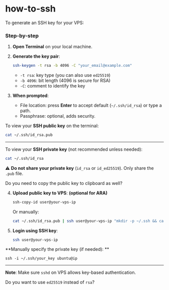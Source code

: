 # how-to-ssh

To generate an SSH key for your VPS:

### Step-by-step

1. **Open Terminal** on your local machine.

2. **Generate the key pair**:

   ```bash
   ssh-keygen -t rsa -b 4096 -C "your_email@example.com"
   ```

   - `-t rsa`: key type (you can also use `ed25519`)
   - `-b 4096`: bit length (4096 is secure for RSA)
   - `-C`: comment to identify the key

3. **When prompted**:

   - File location: press **Enter** to accept default (`~/.ssh/id_rsa`) or type a path.
   - Passphrase: optional, adds security.

   
To view your **SSH public key** on the terminal:

```bash
cat ~/.ssh/id_rsa.pub
```

---

To view your **SSH private key** (not recommended unless needed):

```bash
cat ~/.ssh/id_rsa
```
⚠️ **Do not share your private key** (`id_rsa` or `id_ed25519`). Only share the `.pub` file.

Do you need to copy the public key to clipboard as well?

4. **Upload public key to VPS**: **(optional for ARA)**

   ```bash
   ssh-copy-id user@your-vps-ip
   ```

   Or manually:

   ```bash
   cat ~/.ssh/id_rsa.pub | ssh user@your-vps-ip "mkdir -p ~/.ssh && cat >> ~/.ssh/authorized_keys"
   ```

5. **Login using SSH key**:

   ```bash
   ssh user@your-vps-ip
   ```
**Manually specify the private key (if needed):
**
```
ssh -i ~/.ssh/your_key ubuntu@ip
```
---

**Note**: Make sure `sshd` on VPS allows key-based authentication.

Do you want to use `ed25519` instead of `rsa`?
